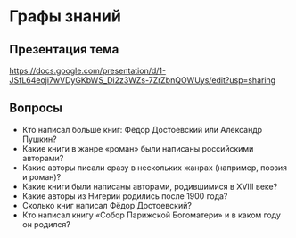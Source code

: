 # Графы знаний

## Презентация тема

https://docs.google.com/presentation/d/1-JSfL64eoji7wVDyGKbWS_Di2z3WZs-7ZrZbnQOWUys/edit?usp=sharing

## Вопросы

- Кто написал больше книг: Фёдор Достоевский или Александр Пушкин?
- Какие книги в жанре «роман» были написаны российскими авторами?
- Какие авторы писали сразу в нескольких жанрах (например, поэзия и роман)?
- Какие книги были написаны авторами, родившимися в XVIII веке?
- Какие авторы из Нигерии родились после 1900 года?
- Сколько книг написал Фёдор Достоевский?
- Кто написал книгу «Собор Парижской Богоматери» и в каком году он родился?
